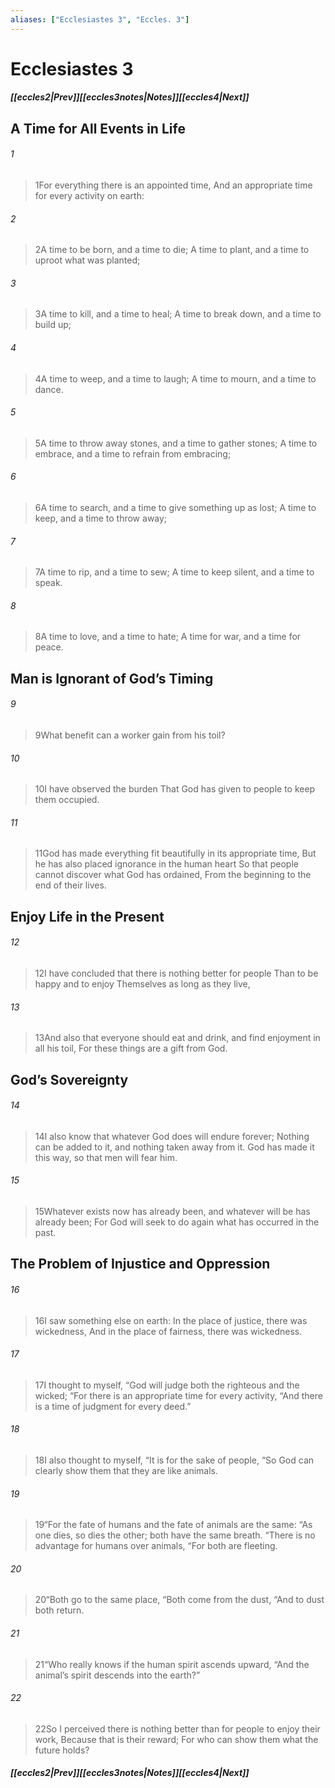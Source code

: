 ```yaml
---
aliases: ["Ecclesiastes 3", "Eccles. 3"]
---
```

# Ecclesiastes 3
##### <span class=arrow-left></span>[[eccles2|Prev]]<span class=navigation-separator></span>[[eccles3notes|Notes]]<span class=navigation-separator></span>[[eccles4|Next]]<span class=arrow-right></span>
## A Time for All Events in Life
###### 1
><span class=verse-first-poetry>1</span>For everything there is an appointed time,
>And an appropriate time for every activity on earth:
###### 2
><span class=verse-body-poetry>2</span>A time to be born, and a time to die;
>A time to plant, and a time to uproot what was planted;
###### 3
><span class=verse-body-poetry>3</span>A time to kill, and a time to heal;
>A time to break down, and a time to build up;
###### 4
><span class=verse-body-poetry>4</span>A time to weep, and a time to laugh;
>A time to mourn, and a time to dance.
###### 5
><span class=verse-body-poetry>5</span>A time to throw away stones, and a time to gather stones;
>A time to embrace, and a time to refrain from embracing;
###### 6
><span class=verse-body-poetry>6</span>A time to search, and a time to give something up as lost;
>A time to keep, and a time to throw away;
###### 7
><span class=verse-body-poetry>7</span>A time to rip, and a time to sew;
>A time to keep silent, and a time to speak.
###### 8
><span class=verse-body-poetry>8</span>A time to love, and a time to hate;
>A time for war, and a time for peace.
## Man is Ignorant of God’s Timing
###### 9
><span class=verse-first-poetry>9</span>What benefit can a worker gain from his toil?
###### 10
><span class=verse-body-poetry>10</span>I have observed the burden
>That God has given to people to keep them occupied.
###### 11
><span class=verse-body-poetry>11</span>God has made everything fit beautifully in its appropriate time,
>But he has also placed ignorance in the human heart
>So that people cannot discover what God has ordained,
>From the beginning to the end of their lives.
## Enjoy Life in the Present
###### 12
><span class=verse-first-poetry>12</span>I have concluded that there is nothing better for people
>Than to be happy and to enjoy
>Themselves as long as they live,
###### 13
><span class=verse-body-poetry>13</span>And also that everyone should eat and drink, and find enjoyment in all his toil,
>For these things are a gift from God.
## God’s Sovereignty
###### 14
><span class=verse-body-poetry>14</span>I also know that whatever God does will endure forever;
>Nothing can be added to it, and nothing taken away from it.
>God has made it this way, so that men will fear him.
###### 15
><span class=verse-body-poetry>15</span>Whatever exists now has already been, and whatever will be has already been;
>For God will seek to do again what has occurred in the past.
## The Problem of Injustice and Oppression
###### 16
><span class=verse-first-poetry>16</span>I saw something else on earth:
>In the place of justice, there was wickedness,
>And in the place of fairness, there was wickedness.
###### 17
><span class=verse-body-poetry>17</span>I thought to myself, “God will judge both the righteous and the wicked;
><span class=poetry-quote-double>“</span>For there is an appropriate time for every activity,
><span class=poetry-quote-double>“</span>And there is a time of judgment for every deed.”
###### 18
><span class=verse-body-poetry>18</span>I also thought to myself, “It is for the sake of people,
><span class=poetry-quote-double>“</span>So God can clearly show them that they are like animals.
###### 19
><span class=verse-body-poetry>19</span><span class=poetry-quote-double>“</span>For the fate of humans and the fate of animals are the same:
><span class=poetry-quote-double>“</span>As one dies, so dies the other; both have the same breath.
><span class=poetry-quote-double>“</span>There is no advantage for humans over animals,
><span class=poetry-quote-double>“</span>For both are fleeting.
###### 20
><span class=verse-body-poetry>20</span><span class=poetry-quote-double>“</span>Both go to the same place,
><span class=poetry-quote-double>“</span>Both come from the dust,
><span class=poetry-quote-double>“</span>And to dust both return.
###### 21
><span class=verse-body-poetry>21</span><span class=poetry-quote-double>“</span>Who really knows if the human spirit ascends upward,
><span class=poetry-quote-double>“</span>And the animal’s spirit descends into the earth?”
###### 22
><span class=verse-body-poetry>22</span>So I perceived there is nothing better than for people to enjoy their work,
>Because that is their reward;
>For who can show them what the future holds?
##### <span class=arrow-left></span>[[eccles2|Prev]]<span class=navigation-separator></span>[[eccles3notes|Notes]]<span class=navigation-separator></span>[[eccles4|Next]]<span class=arrow-right></span>